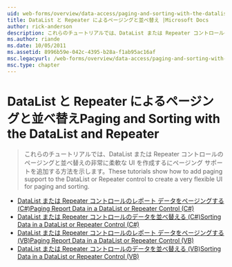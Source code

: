 ```yaml
---
uid: web-forms/overview/data-access/paging-and-sorting-with-the-datalist-and-repeater/index
title: DataList と Repeater によるページングと並べ替え |Microsoft Docs
author: rick-anderson
description: これらのチュートリアルでは、DataList または Repeater コントロールのページングと並べ替えの非常に柔軟な UI を作成するにページング サポートを追加する方法を示します。
ms.author: riande
ms.date: 10/05/2011
ms.assetid: 8996b59e-042c-4395-b28a-f1ab95ac16af
msc.legacyurl: /web-forms/overview/data-access/paging-and-sorting-with-the-datalist-and-repeater
msc.type: chapter
---
```

<a name="paging-and-sorting-with-the-datalist-and-repeater"></a><span data-ttu-id="e9434-103">DataList と Repeater によるページングと並べ替え</span><span class="sxs-lookup"><span data-stu-id="e9434-103">Paging and Sorting with the DataList and Repeater</span></span>
====================
> <span data-ttu-id="e9434-104">これらのチュートリアルでは、DataList または Repeater コントロールのページングと並べ替えの非常に柔軟な UI を作成するにページング サポートを追加する方法を示します。</span><span class="sxs-lookup"><span data-stu-id="e9434-104">These tutorials show how to add paging support to the DataList or Repeater control to create a very flexible UI for paging and sorting.</span></span>


- [<span data-ttu-id="e9434-105">DataList または Repeater コントロールのレポート データをページングする (C#)</span><span class="sxs-lookup"><span data-stu-id="e9434-105">Paging Report Data in a DataList or Repeater Control (C#)</span></span>](paging-report-data-in-a-datalist-or-repeater-control-cs.md)
- [<span data-ttu-id="e9434-106">DataList または Repeater コントロールのデータを並べ替える (C#)</span><span class="sxs-lookup"><span data-stu-id="e9434-106">Sorting Data in a DataList or Repeater Control (C#)</span></span>](sorting-data-in-a-datalist-or-repeater-control-cs.md)
- [<span data-ttu-id="e9434-107">DataList または Repeater コントロールのレポート データをページングする (VB)</span><span class="sxs-lookup"><span data-stu-id="e9434-107">Paging Report Data in a DataList or Repeater Control (VB)</span></span>](paging-report-data-in-a-datalist-or-repeater-control-vb.md)
- [<span data-ttu-id="e9434-108">DataList または Repeater コントロールのデータを並べ替える (VB)</span><span class="sxs-lookup"><span data-stu-id="e9434-108">Sorting Data in a DataList or Repeater Control (VB)</span></span>](sorting-data-in-a-datalist-or-repeater-control-vb.md)
